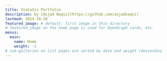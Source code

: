 ```yaml
---
title: StataViz Portfolio
description: by [Asjad Naqvi](https://github.com/asjadnaqvi)
lastmod: 2024-10-28
featured_image: # default: first image in this directory
# featured_image on the home page is used for OpenGraph cards, etc.
menus:
  main:
    name: Home
    weight: -1
# sub-galleries on list pages are sorted by date and weight (descending)
---
```

